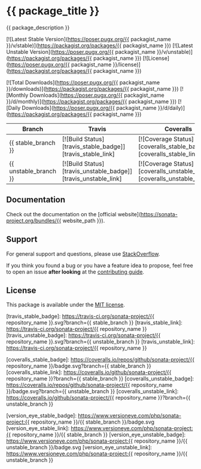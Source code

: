# {{ package_title }}

{{ package_description }}

[![Latest Stable Version](https://poser.pugx.org/{{ packagist_name }}/v/stable)](https://packagist.org/packages/{{ packagist_name }})
[![Latest Unstable Version](https://poser.pugx.org/{{ packagist_name }}/v/unstable)](https://packagist.org/packages/{{ packagist_name }})
[![License](https://poser.pugx.org/{{ packagist_name }}/license)](https://packagist.org/packages/{{ packagist_name }})

[![Total Downloads](https://poser.pugx.org/{{ packagist_name }}/downloads)](https://packagist.org/packages/{{ packagist_name }})
[![Monthly Downloads](https://poser.pugx.org/{{ packagist_name }}/d/monthly)](https://packagist.org/packages/{{ packagist_name }})
[![Daily Downloads](https://poser.pugx.org/{{ packagist_name }}/d/daily)](https://packagist.org/packages/{{ packagist_name }})

Branch | Travis | Coveralls | VersionEye |
------ | ------ | --------- | ---------- |
{{ stable_branch }}   | [![Build Status][travis_stable_badge]][travis_stable_link]     | [![Coverage Status][coveralls_stable_badge]][coveralls_stable_link]     | [![VersionEye Status][version_eye_stable_badge]][version_eye_stable_link]     | 
{{ unstable_branch }} | [![Build Status][travis_unstable_badge]][travis_unstable_link] | [![Coverage Status][coveralls_unstable_badge]][coveralls_unstable_link] | [![VersionEye Status][version_eye_unstable_badge]][version_eye_unstable_link] |

## Documentation

Check out the documentation on the [official website](https://sonata-project.org/bundles/{{ website_path }}).

## Support

For general support and questions, please use [StackOverflow](http://stackoverflow.com/questions/tagged/sonata).

If you think you found a bug or you have a feature idea to propose, feel free to open an issue
**after looking** at the [contributing guide](CONTRIBUTING.md).

## License

This package is available under the [MIT license](LICENSE).

[travis_stable_badge]: https://travis-ci.org/sonata-project/{{ repository_name }}.svg?branch={{ stable_branch }}
[travis_stable_link]: https://travis-ci.org/sonata-project/{{ repository_name }}
[travis_unstable_badge]: https://travis-ci.org/sonata-project/{{ repository_name }}.svg?branch={{ unstable_branch }}
[travis_unstable_link]: https://travis-ci.org/sonata-project/{{ repository_name }}

[coveralls_stable_badge]: https://coveralls.io/repos/github/sonata-project/{{ repository_name }}/badge.svg?branch={{ stable_branch }}
[coveralls_stable_link]: https://coveralls.io/github/sonata-project/{{ repository_name }}?branch={{ stable_branch }}
[coveralls_unstable_badge]: https://coveralls.io/repos/github/sonata-project/{{ repository_name }}/badge.svg?branch={{ unstable_branch }}
[coveralls_unstable_link]: https://coveralls.io/github/sonata-project/{{ repository_name }}?branch={{ unstable_branch }}

[version_eye_stable_badge]: https://www.versioneye.com/php/sonata-project:{{ repository_name }}/{{ stable_branch }}/badge.svg
[version_eye_stable_link]: https://www.versioneye.com/php/sonata-project:{{ repository_name }}/{{ stable_branch }}
[version_eye_unstable_badge]: https://www.versioneye.com/php/sonata-project:{{ repository_name }}/{{ unstable_branch }}/badge.svg
[version_eye_unstable_link]: https://www.versioneye.com/php/sonata-project:{{ repository_name }}/{{ unstable_branch }}
